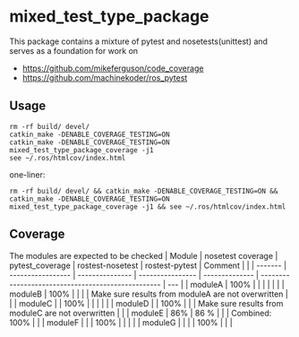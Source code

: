 # mixed_test_type_package
This package contains a mixture of pytest and nosetests(unittest) and serves
as a foundation for work on
- https://github.com/mikeferguson/code_coverage
- https://github.com/machinekoder/ros_pytest

## Usage
```
rm -rf build/ devel/
catkin_make -DENABLE_COVERAGE_TESTING=ON
catkin_make -DENABLE_COVERAGE_TESTING=ON mixed_test_type_package_coverage -j1
see ~/.ros/htmlcov/index.html
```

one-liner:

```rm -rf build/ devel/ && catkin_make -DENABLE_COVERAGE_TESTING=ON && catkin_make -DENABLE_COVERAGE_TESTING=ON mixed_test_type_package_coverage -j1 && see ~/.ros/htmlcov/index.html```

## Coverage
The modules are expected to be checked 
| Module  | nosetest coverage | pytest_coverage | rostest-nosetest | rostest-pytest | Comment                                            |     |
| ------- | ----------------- | --------------- | ---------------- | -------------- | -------------------------------------------------- | --- |
| moduleA | 100%              |                 |                  |                |                                                    |     |
| moduleB | 100%              |                 |                  |                | Make sure results from moduleA are not overwritten |     |
| moduleC |                   | 100%            |                  |                |                                                    |     |
| moduleD |                   | 100%            |                  |                | Make sure results from moduleC are not overwritten |     |
| moduleE | 86%               | 86 %            |                  |                | Combined: 100%                                     |     |
| moduleF |                   |                 | 100%             |                |                                                    |     |
| moduleG |                   |                 |                  | 100%           |                                                    |     |